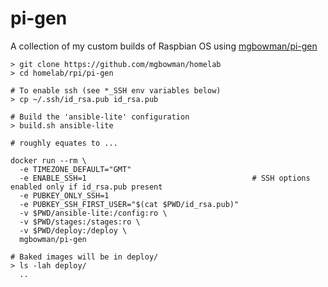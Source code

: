 # pi-gen

A collection of my custom builds of Raspbian OS using [mgbowman/pi-gen](https://github.com/mgbowman/pi-gen.git)

```
> git clone https://github.com/mgbowman/homelab
> cd homelab/rpi/pi-gen

# To enable ssh (see *_SSH env variables below)
> cp ~/.ssh/id_rsa.pub id_rsa.pub

# Build the 'ansible-lite' configuration
> build.sh ansible-lite

# roughly equates to ...

docker run --rm \
  -e TIMEZONE_DEFAULT="GMT"
  -e ENABLE_SSH=1                                     # SSH options enabled only if id_rsa.pub present
  -e PUBKEY_ONLY_SSH=1
  -e PUBKEY_SSH_FIRST_USER="$(cat $PWD/id_rsa.pub)"
  -v $PWD/ansible-lite:/config:ro \
  -v $PWD/stages:/stages:ro \
  -v $PWD/deploy:/deploy \
  mgbowman/pi-gen

# Baked images will be in deploy/
> ls -lah deploy/
  ..
```
